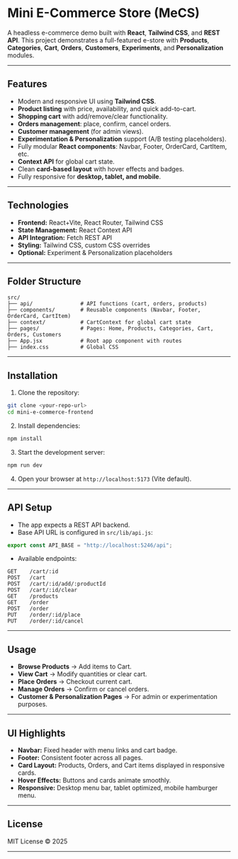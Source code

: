 # Mini E-Commerce Store (MeCS)

A headless e-commerce demo built with **React**, **Tailwind CSS**, and **REST API**.
This project demonstrates a full-featured e-store with **Products**, **Categories**, **Cart**, **Orders**, **Customers**, **Experiments**, and **Personalization** modules.

---

## Features

* Modern and responsive UI using **Tailwind CSS**.
* **Product listing** with price, availability, and quick add-to-cart.
* **Shopping cart** with add/remove/clear functionality.
* **Orders management**: place, confirm, cancel orders.
* **Customer management** (for admin views).
* **Experimentation & Personalization** support (A/B testing placeholders).
* Fully modular **React components**: Navbar, Footer, OrderCard, CartItem, etc.
* **Context API** for global cart state.
* Clean **card-based layout** with hover effects and badges.
* Fully responsive for **desktop, tablet, and mobile**.

---

## Technologies

* **Frontend:** React+Vite, React Router, Tailwind CSS
* **State Management:** React Context API
* **API Integration:** Fetch REST API
* **Styling:** Tailwind CSS, custom CSS overrides
* **Optional:** Experiment & Personalization placeholders

---

## Folder Structure

```
src/
├── api/               # API functions (cart, orders, products)
├── components/        # Reusable components (Navbar, Footer, OrderCard, CartItem)
├── context/           # CartContext for global cart state
├── pages/             # Pages: Home, Products, Categories, Cart, Orders, Customers
├── App.jsx            # Root app component with routes
├── index.css          # Global CSS
```

---

## Installation

1. Clone the repository:

```bash
git clone <your-repo-url>
cd mini-e-commerce-frontend
```

2. Install dependencies:

```bash
npm install
```

3. Start the development server:

```bash
npm run dev
```

4. Open your browser at `http://localhost:5173` (Vite default).

---

## API Setup

* The app expects a REST API backend.
* Base API URL is configured in `src/lib/api.js`:

```js
export const API_BASE = "http://localhost:5246/api";
```

* Available endpoints:

```
GET    /cart/:id
POST   /cart
POST   /cart/:id/add/:productId
POST   /cart/:id/clear
GET    /products
GET    /order
POST   /order
PUT    /order/:id/place
PUT    /order/:id/cancel
```

---

## Usage

* **Browse Products** → Add items to Cart.
* **View Cart** → Modify quantities or clear cart.
* **Place Orders** → Checkout current cart.
* **Manage Orders** → Confirm or cancel orders.
* **Customer & Personalization Pages** → For admin or experimentation purposes.

---

## UI Highlights

* **Navbar:** Fixed header with menu links and cart badge.
* **Footer:** Consistent footer across all pages.
* **Card Layout:** Products, Orders, and Cart items displayed in responsive cards.
* **Hover Effects:** Buttons and cards animate smoothly.
* **Responsive:** Desktop menu bar, tablet optimized, mobile hamburger menu.

---

## License

MIT License © 2025

---